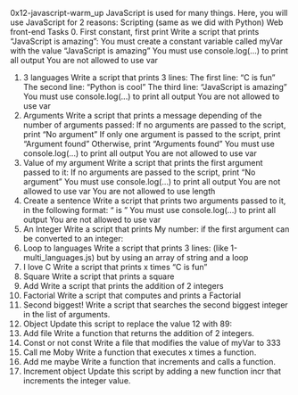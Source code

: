 0x12-javascript-warm_up
JavaScript is used for many things. Here, you will use JavaScript for 2 reasons:
Scripting (same as we did with Python)
Web front-end
Tasks
0. First constant, first print
Write a script that prints “JavaScript is amazing”:
You must create a constant variable called myVar with the value “JavaScript is amazing”
You must use console.log(...) to print all output
You are not allowed to use var
1. 3 languages
Write a script that prints 3 lines:
The first line: “C is fun”
The second line: “Python is cool”
The third line: “JavaScript is amazing”
You must use console.log(...) to print all output
You are not allowed to use var
2. Arguments
Write a script that prints a message depending of the number of arguments passed:
If no arguments are passed to the script, print “No argument”
If only one argument is passed to the script, print “Argument found”
Otherwise, print “Arguments found”
You must use console.log(...) to print all output
You are not allowed to use var
3. Value of my argument
Write a script that prints the first argument passed to it:
If no arguments are passed to the script, print “No argument”
You must use console.log(...) to print all output
You are not allowed to use var
You are not allowed to use length
4. Create a sentence
Write a script that prints two arguments passed to it, in the following format: “ is ”
You must use console.log(...) to print all output
You are not allowed to use var
5. An Integer
Write a script that prints My number: <first argument converted in integer> if the first argument can be converted to an integer:
6. Loop to languages
Write a script that prints 3 lines: (like 1-multi_languages.js) but by using an array of string and a loop
7. I love C
Write a script that prints x times “C is fun”
8. Square
Write a script that prints a square
9. Add
Write a script that prints the addition of 2 integers
10. Factorial
Write a script that computes and prints a Factorial
11. Second biggest!
Write a script that searches the second biggest integer in the list of arguments.
12. Object
Update this script to replace the value 12 with 89:
13. Add file
Write a function that returns the addition of 2 integers.
14. Const or not const
Write a file that modifies the value of myVar to 333
15. Call me Moby
Write a function that executes x times a function.
16. Add me maybe
Write a function that increments and calls a function.
17. Increment object
Update this script by adding a new function incr that increments the integer value.
